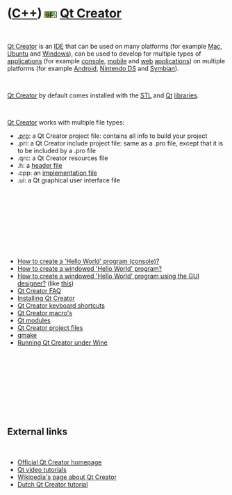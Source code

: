 



 

 

 

 

 

([C++](Cpp.md)) ![Qt](PicQt.png)![Qt Creator](PicQtCreator.png) [Qt Creator](CppQtCreator.md)
===============================================================================================

 

[Qt Creator](CppQtCreator.md) is an [IDE](CppIde.md) that can be used
on many platforms (for example [Mac](CppMac.md),
[Ubuntu](CppUbuntu.md) and [Windows](CppWindows.md)), can be used to
develop for multiple types of [applications](CppApplication.md) (for
example [console](CppConsoleApplication.md),
[mobile](CppMobileApplication.md) and [web](CppWebApplication.md)
[applications](CppApplication.md)) on multiple platforms (for example
[Android](CppAndroid.md), [Nintendo DS](CppNds.md) and
[Symbian](CppSymbian.md)).

 

[Qt Creator](CppQtCreator.md) by default comes installed with the
[STL](CppStl.md) and [Qt](CppQt.md) [libraries](CppLibrary.md).

 

[Qt Creator](CppQtCreator.md) works with multiple file types:

-   [.pro](CppQtProjectFile.md): a Qt Creator project file: contains
    all info to build your project
-   .pri: a Qt Creator include project file: same as a .pro file, except
    that it is to be included by a .pro file
-   .qrc: a Qt Creator resources file
-   .h: a [header file](CppHeaderFile.md)
-   .cpp: an [implementation file](CppImplementationFile.md)
-   .ui: a Qt graphical user interface file

 

 

 

 

 

-   [How to create a 'Hello World' program
    (console)?](CppQtHelloWorldConsole.md)
-   [How to create a windowed 'Hello World'
    program?](CppQtHelloWorldWindowed.md)
-   [How to create a windowed 'Hello World' program using the GUI
    designer?](CppQtHelloWorldWindowedGui.md) (like
    [this](CppQtHelloWorldWindowedGui9.png))
-   [Qt Creator FAQ](CppQtFaq.md)
-   [Installing Qt Creator](CppQtCreatorInstall.md)
-   [Qt Creator keyboard shortcuts](CppQtCreatorKeyboardShortcuts.md)
-   [Qt Creator macro's](CppQtCreatorMacro.md)
-   [Qt modules](CppQtModule.md)
-   [Qt Creator project files](CppQtProjectFile.md)
-   [qmake](CppQmake.md)
-   [Running Qt Creator under Wine](CppQtCreatorWineUbuntu.md)

 

 

 

 

 

External links
--------------

 

-   [Official Qt Creator
    homepage](http://qt.nokia.com/products/developer-tools)
-   [Qt video
    tutorials](http://qt.nokia.com/developer/learning/online/talks/developerdays2009/tech-talks)
-   [Wikipedia's page about Qt
    Creator](http://en.wikipedia.org/wiki/Qt_Creator)
-   [Dutch Qt Creator
    tutorial](http://bd.eduweb.hhs.nl/ogoprg/qt/index.html)

 

 

 

 

 





 



